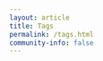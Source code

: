 ```yaml
---
layout: article
title: Tags
permalink: /tags.html
community-info: false
---
```


<script>
$.getJSON( "{{site.baseurl}}/data/tags.json", function( data ) {
  var items = [];
  $.each( data, function( i, item ) {
    $('<h2 id="' + i + '">').text(i).appendTo('div#tags-container');
    $('div#tags-container').append('<ul></ul>')
    $('<li><a href="#' + i + '">' + i + '</a></li>').appendTo('div#tag-cloud ul');

    $.each(item, function(i, item) {
      $('div#tags-container ul:last').append('<li><a href="' + item.url + '">' + item.title + '</a></li>');
    });
  });

});
</script>

<div id="tag-cloud">
  <ul class="horizontal-list">
  </ul>
</div>

<div id="tags-container">
</div>